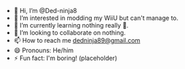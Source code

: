 - 👋 Hi, I’m @Ded-ninja8
- 👀 I’m interested in modding my WiiU but can't manage to.
- 🌱 I’m currently learning nothing really 🫤.
- 💞️ I’m looking to collaborate on nothing.
- 📫 How to reach me dedninja89@gmail.com
- 😄 Pronouns: He/him
- ⚡ Fun fact: I'm boring! (placeholder)

<!---
Ded-ninja8/Ded-ninja8 is a ✨ special ✨ repository because its `README.md` (this file) appears on your GitHub profile.
You can click the Preview link to take a look at your changes.
--->
